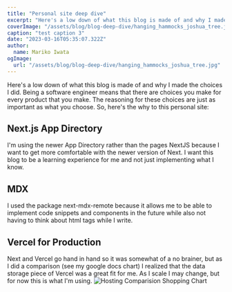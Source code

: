 ```yaml
---
title: "Personal site deep dive"
excerpt: "Here's a low down of what this blog is made of and why I made the choices I did. Being a software engineer means that there are choices you make for every product that you make. The reasoning for these choices are just as important as what you choose. So, here's the why to this personal site:"
coverImage: "/assets/blog/blog-deep-dive/hanging_hammocks_joshua_tree.jpg"
caption: "test caption 3"
date: "2023-03-16T05:35:07.322Z"
author:
  name: Mariko Iwata
ogImage:
  url: "/assets/blog/blog-deep-dive/hanging_hammocks_joshua_tree.jpg"
---
```


Here's a low down of what this blog is made of and why I made the choices I did. Being a software engineer means that there are choices you make for every product that you make. The reasoning for these choices are just as important as what you choose. So, here's the why to this personal site:

## Next.js App Directory
I'm using the newer App Directory rather than the pages NextJS because I want to get more comfortable with the newer version of Next. I want this blog to be a learning experience for me and not just implementing what I know.

## MDX
I used the package next-mdx-remote because it allows me to be able to implement code snippets and components in the future while also not having to think about html tags while I write. 

## Vercel for Production
Next and Vercel go hand in hand so it was somewhat of a no brainer, but as I did a comparison (see my google docs chart) I realized that the data storage piece of Vercel was a great fit for me. As I scale I may change, but for now this is what I'm using.
![Hosting Comparision Shopping Chart](/assets/blog/blog-deep-dive/hosting-comparison.jpg)
